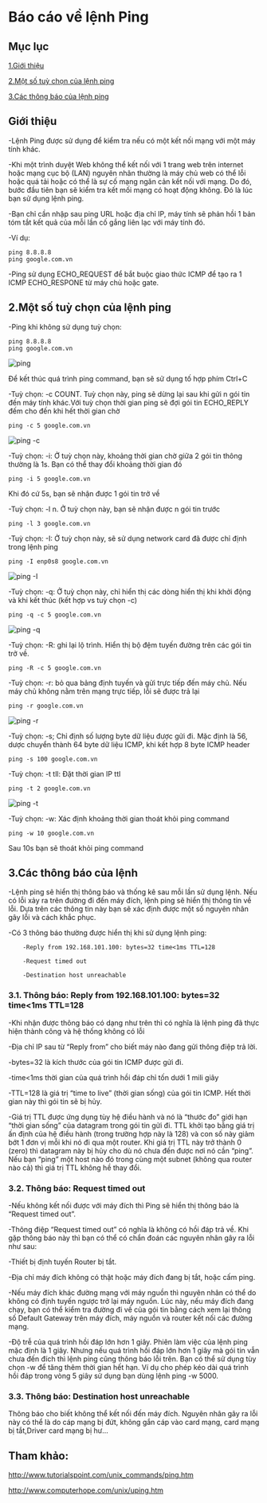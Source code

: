 # Báo cáo về lệnh Ping

## Mục lục

[1.Giới thiệu](#1)

[2.Một số tuỳ chọn của lệnh ping](#2)

[3.Các thông báo của lệnh ping](#3)

<a name='1'></a>
## Giới thiệu

-Lệnh Ping được sử dụng để kiểm tra nếu có một kết nối mạng với một máy tính khác.

-Khi một trình duyệt Web không thể kết nối với 1 trang web trên internet hoặc mạng cục
bộ (LAN) nguyên nhân thường là máy chủ web có thể lỗi hoặc quá tải hoặc có thể là sự cố mạng ngăn
cản kết nối với mạng. Do đó, bước đầu tiên bạn sẽ kiểm tra kết mối mạng có hoạt động không. Đó là
lúc bạn sử dụng lệnh ping.

-Bạn chỉ cần nhập sau ping URL hoặc địa chỉ IP, máy tính sẽ phản hồi 1 bản tóm tắt kết quả của mỗi lần
cố gắng liên lạc với máy tính đó.

-Ví dụ:
   ```
   ping 8.8.8.8
   ping google.com.vn
   ```
-Ping sử dụng ECHO_REQUEST để bắt buộc giao thức ICMP để tạo ra 1 ICMP ECHO_RESPONE từ máy chủ hoặc gate.

<a name='2'></a>
## 2.Một số tuỳ chọn của lệnh ping

-Ping khi không sử dụng tuỳ chọn:
   ```
   ping 8.8.8.8
   ping google.com.vn
   ```
   ![ping](http://imgur.com/Pkwyy1B)

   Để kết thúc quá trình ping command, bạn sẽ sử dụng tố hợp phím Ctrl+C

-Tuỳ chọn: -c COUNT. Tuỳ chọn này, ping sẽ dừng lại sau khi gửi n gói tin đến máy tính khác.Với tuỳ chọn thời gian
ping sẽ đợi gói tin ECHO_REPLY đếm cho đến khi hết thời gian chờ
   ```
   ping -c 5 google.com.vn
   ```
   ![ping -c](http://imgur.com/FyJssNC)


-Tuỳ chọn: -i: Ở tuỳ chọn này, khoảng thời gian chờ giữa 2 gói tin thông thường là 1s. Bạn có thể thay đổi khoảng thời gian đó
   ```
   ping -i 5 google.com.vn
   ```
   Khi đó cứ 5s, bạn sẽ nhận được 1 gói tin trở về


-Tuỳ chọn: -l n. Ở tuỳ chọn này, bạn sẽ nhận được n gói tin trước
   ```
   ping -l 3 google.com.vn
   ```

-Tuỳ chọn: -I: Ở tuỳ chọn này, sẽ sử dụng network card đã được chỉ định trong lệnh ping
   ```
   ping -I enp0s8 google.com.vn
   ```
   ![ping -I](http://imgur.com/UUs0pjI)

-Tuỳ chọn: -q: Ở tuỳ chọn này, chỉ hiển thị các dòng hiển thị khi khởi động và khi kết thúc (kết hợp vs tuỳ chọn -c)
   ```
   ping -q -c 5 google.com.vn
   ```
   ![ping -q](http://imgur.com/q4n1Yuy)

-Tuỳ chọn: -R: ghi lại lộ trình. Hiển thị bộ đệm tuyến đường trên các gói tin trở về.
   ```
   ping -R -c 5 google.com.vn
   ```

-Tuỳ chọn: -r: bỏ qua bảng định tuyến và gửi trực tiếp đến máy chủ. Nếu máy chủ không nằm trên mạng trực tiếp, lỗi sẽ được trả lại
   ```
   ping -r google.com.vn
   ```
   ![ping -r](http://imgur.com/x2zDATY)

-Tuỳ chọn: -s; Chỉ định số lượng byte dữ liệu được gửi đi. Mặc định là 56, dược chuyển thành 64 byte dữ liệu ICMP, khi kết hợp 8 byte ICMP header
   ```
   ping -s 100 google.com.vn
   ```

-Tuỳ chọn: -t tll: Đặt thời gian IP ttl
   ```
   ping -t 2 google.com.vn
   ```
   ![ping -t](http://imgur.com/nXfAEQQ)

-Tuỳ chọn: -w: Xác định khoảng thời gian thoát khỏi ping command
   ```
   ping -w 10 google.com.vn
   ```
   Sau 10s bạn sẽ thoát khỏi ping command

<a name ='3'></a>
## 3.Các thông báo của lệnh

-Lệnh ping sẽ hiển thị thông báo và thống kê sau mỗi lần sử dụng lệnh. Nếu có lỗi xảy ra trên đường đi đến máy đích, lệnh ping sẽ hiển thị thông tin về lỗi. Dựa trên các thông tin này bạn sẽ xác định được một số nguyên nhân gây lỗi và cách khắc phục.

-Có 3 thông báo thường được hiển thị khi sử dụng lệnh ping:

        -Reply from 192.168.101.100: bytes=32 time<1ms TTL=128

        -Request timed out

        -Destination host unreachable

### 3.1. Thông báo: Reply from 192.168.101.100: bytes=32 time<1ms TTL=128
-Khi nhận được thông báo có dạng như trên thì có nghĩa là lệnh ping đã thực hiện thành công và hệ thống không có lỗi

-Địa chỉ IP sau từ “Reply from” cho biết máy nào đang gửi thông điệp trả lời.

-bytes=32 là kích thước của gói tin ICMP được gửi đi.

-time<1ms thời gian của quá trình hồi đáp chỉ tốn dưới 1 mili giây

-TTL=128 là giá trị “time to live” (thời gian sống) của gói tin ICMP. Hết thời gian này thì gói tin sẽ bị hủy.

-Giá trị TTL được ứng dụng tùy hệ điều hành và nó là “thước đo” giới hạn “thời gian sống” của datagram trong gói tin gửi đi. TTL khởi tạo bằng giá trị ấn định của hệ điều hành (trong trường hợp này là 128) và con số này giảm bớt 1 đơn vị mỗi khi nó đi qua một router. Khi giá trị TTL này trở thành 0 (zero) thì datagram này bị hủy cho dù nó chưa đến được nơi nó cần “ping”. Nếu bạn “ping” một host nào đó trong cùng một subnet (không qua router nào cả) thì giá trị TTL không hề thay đổi.

### 3.2. Thông báo: Request timed out

-Nếu không kết nối được với máy đích thì Ping sẽ hiển thị thông báo là “Request timed out”.

-Thông điệp “Request timed out” có nghĩa là không có hồi đáp trả về. Khi gặp thông báo này thì bạn có thể có chẩn đoán các nguyên nhân gây ra lỗi như sau:

-Thiết bị định tuyến Router bị tắt.

-Địa chỉ máy đích không có thật hoặc máy đích đang bị tắt, hoặc cấm ping.

-Nếu máy đích khác đường mạng với máy nguồn thì nguyên nhân có thể do không có định tuyến ngược trở lại máy nguồn. Lúc này, nếu máy đích đang chạy,
 bạn có thể kiểm tra đường đi về của gói tin bằng cách xem lại thông số Default Gateway trên máy đích, máy nguồn và router kết nối các đường mạng.

-Độ trễ của quá trình hồi đáp lớn hơn 1 giây. Phiên làm việc của lệnh ping mặc định là 1 giây. Nhưng nếu quá trình hồi đáp lớn hơn 1 giây mà gói tin vẫn chưa đến đích thì lệnh ping cũng thông báo lỗi trên. Bạn có thể sử dụng tùy chọn -w để tăng thêm thời gian hết hạn. Ví dụ cho phép kéo dài quá trình hồi đáp trong vòng 5 giây sử dụng bạn dùng lệnh ping -w 5000.

### 3.3. Thông báo: Destination host unreachable

Thông báo cho biết không thể kết nối đến máy đích. Nguyên nhân gây ra lỗi này có thể là do cáp mạng bị đứt, không gắn cáp vào card mạng, card mạng bị tắt,Driver card mạng bị hư…

## Tham khảo:

http://www.tutorialspoint.com/unix_commands/ping.htm

http://www.computerhope.com/unix/uping.htm
